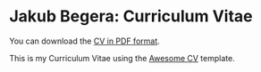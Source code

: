 # Jakub Begera: Curriculum Vitae

You can download the [CV in PDF format](https://raw.githubusercontent.com/jakubbegera/Curriculum-Vitae/master/resume.pdf).

This is my Curriculum Vitae using the [Awesome CV](https://github.com/posquit0/Awesome-CV) template.